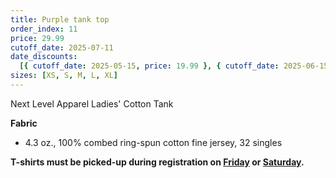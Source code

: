 ```yaml
---
title: Purple tank top
order_index: 11
price: 29.99
cutoff_date: 2025-07-11
date_discounts:
  [{ cutoff_date: 2025-05-15, price: 19.99 }, { cutoff_date: 2025-06-15, price: 24.99 }]
sizes: [XS, S, M, L, XL]
---
```


Next Level Apparel Ladies' Cotton Tank

**Fabric**

- 4.3 oz., 100% combed ring-spun cotton fine jersey, 32 singles

**T-shirts must be picked-up during registration on [Friday](/schedule/friday/registration-and-expo/) or [Saturday](/schedule/saturday/registration-and-expo/).**

<!-- https://www.alphabroder.com/product/3933nl/next-level-apparel-ladies-cotton-tank.html -->
